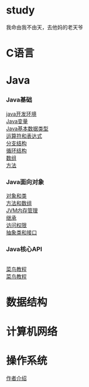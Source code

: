 # study
我命由我不由天，去他妈的老天爷

# C语言 

# Java 
### Java基础        
[java开发环境](https://github.com/eternityfantastic/study/blob/master/node/Java开发环境.md)  
[Java变量](https://github.com/eternityfantastic/study/blob/master/node/Java变量.md)  
[Java基本数据类型](https://github.com/eternityfantastic/study/blob/master/node/Java基本数据类型.md)  
[运算符和表达式](https://www.runoob.com)       
[分支结构](https://github.com/eternityfantastic/study/blob/master/node/分支结构.md)      
[循环结构](https://github.com/eternityfantastic/study/blob/master/node/循环结构.md)       
[数组](https://github.com/eternityfantastic/study/blob/master/node/数组.md)       
[方法](https://github.com/eternityfantastic/study/blob/master/node/方法.md)
### Java面向对象             
[对象和类](https://github.com/eternityfantastic/study/blob/master/node/对象和类.md)         
[方法和数组](https://github.com/eternityfantastic/study/blob/master/node/方法和数组.md)        
[JVM内存管理](https://github.com/eternityfantastic/study/blob/master/node/JVM内存管理.md)         
[继承](https://github.com/eternityfantastic/study/blob/master/node/继承.md)         
[访问权限](https://github.com/eternityfantastic/study/blob/master/node/访问权限.md)         
[抽象类和接口](https://github.com/eternityfantastic/study/blob/master/node/抽象类和接口.md)    
### Java核心API     
[](https://www.runoob.com)         
[菜鸟教程](https://www.runoob.com)         
[菜鸟教程](https://www.runoob.com)         



#  数据结构

# 计算机网络 

# 操作系统 
[作者介绍](https://www.runoob.com)

